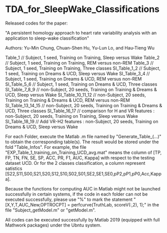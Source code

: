 # TDA_for_SleepWake_Classifications
Released codes for the paper:  

"A persistent homology approach to heart rate variability analysis with an application to sleep-wake classification"

Authors: Yu-Min Chung, Chuan-Shen Hu, Yu-Lun Lo, and Hau-Tieng Wu

Table_1             // Subject, 1 seed, Training on Training, Sleep versus Wake
Table_2             // Subject, 1 seed, Training on Training, REM versus non-REM
Table_3             // Subject, 1 seed, Training on Training, Three classes
SI_Table_1_2    		// Subject, 1 seed, Training on Dreams & UCD, Sleep versus Wake
SI_Table_3_4    		// Subject, 1 seed, Training on Dreams & UCD, REM versus non-REM
SI_Table_5_6    		// Subject, 1 seed, Training on Dreams & UCD, Three classes 
SI_Table_7_8_9  		// non-Subject, 20 seeds, Training on Training & Dreams & UCD, Sleep versus Wake
SI_Table_10_11_12		// non-Subject, 20 seeds, Training on Training & Dreams & UCD, REM versus non-REM
SI_Table_13_14_15		// non-Subject, 20 seeds, Training on Training & Dreams & UCD, Three classes
SI_Table_16_17			// comparison for H and VR features : non-Subject, 20 seeds, Training on Training, Sleep versus Wake
SI_Table_18_19      // Add VR-H2 features : non-Subject, 20 seeds, Training on Dreams & UCD, Sleep versus Wake

For each Folder, execute the Matlab .m file named by "Generate_Table_(...)" to obtain the corresponding table(s). The result would be stored under the fold "Table_Infos". For example, the file "EXP_Table_1_training_on_Training_UCD_avg.mat" means the column of  [TP, FP, TN, FN, SE, SP, ACC, PR, F1, AUC, Kappa] with respect to the testing dataset UCD. Or for the 2 classes classification, a column represent satistics [S22,S11,S00,S21,S20,S12,S10,S02,S01,SE2,SE1,SE0,pP2,pP1,pP0,Acc,Kappa].

Because the functions for computing AUC in Matlab might not be launched successfully in certain systems, if the code in each folder can not be executed successfully, please use "%" to mark the statement "[X,Y,T,AUC_New,OPTROCPT] = perfcurve(TruthLab, scoreV(:,2), 1);" in the file "Subject_getModel.m" or "getModel.m".

All codes can be executed successfully by Matlab 2019 (equipped with full Mathwork packages) under the Ubntu system.
